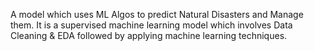 A model which uses ML Algos to predict Natural Disasters and Manage them. It is a supervised machine learning model which involves Data Cleaning & EDA followed by applying machine learning techniques.

